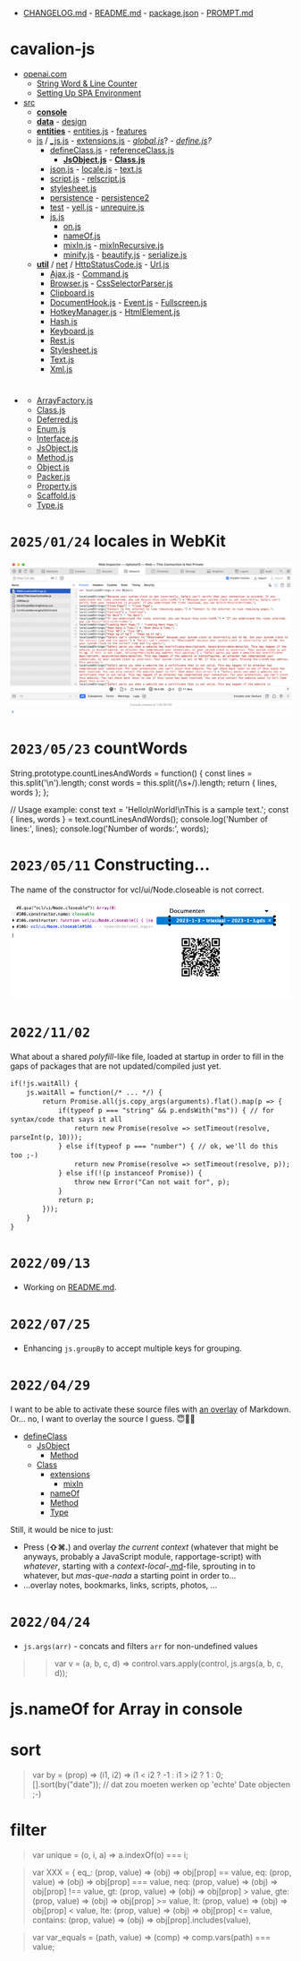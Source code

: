 * [CHANGELOG.md]() - [README.md]() - [package.json]() - [PROMPT.md]()

# cavalion-js

* [openai.com](https://chat.:)
	* [String Word & Line Counter](https://chat.openai.com/c/01217e42-e74a-4d6a-b327-883ebfb3fa58)
	* [Setting Up SPA Environment](https://chat.openai.com/c/2ff4e435-dd2d-46e3-a08d-58ccae92ee93)
* [src](:/)
	* **[console](src/:/)**
	* **[data](src/:/)** - [design](src/:/)
	* **[entities](src/:/)** - [entities.js](src/) - [features](src/:/)
	* [js](src/:/) / [\_js.js](src/js/:) - [extensions.js](src/js/:) - _[global.js](src/js/:)_? - _[define.js](src/js/:)?_ 
		- [defineClass.js](src/js/:) - [referenceClass.js](src/js/:) 
			- **[JsObject.js](src/js/:)** - **[Class.js](src/js/:)**
		- [json.js](src/:) - [locale.js](src/:) - [text.js](src/:)
		- [script.js](src/:) - [relscript.js](src/:) 
		- [stylesheet.js](src/:) 
		- [persistence](src/:/) - [persistence2](src/:/) 
		- [test](src/:/) - [yell.js](src/:) - [unrequire.js](src/:)
		- [js.js](src/:)
			- [on.js](src/:) 
			- [nameOf.js](src/js/:) 
			- [mixIn.js](src/js/:) - [mixInRecursive.js](src/js/:) 
			- [minify.js](src/js/:) - [beautify.js](src/js/:) - [serialize.js](src/js/:)
	- **[util](src/:/)** / [net](src/util/:/) / [HttpStatusCode.js](src/util/net/:) - [Url.js](src/util/net/:)
		- [Ajax.js](src/util/:) - [Command.js](src/util/:)
		- [Browser.js](src/util/:) - [CssSelectorParser.js](src/util/:)
		- [Clipboard.js](src/util/:)
		- [DocumentHook.js](src/util/:) - [Event.js](src/util/:) - [Fullscreen.js](src/util/:) 
		- [HotkeyManager.js](src/util/:) - [HtmlElement.js](src/util/:)
		- [Hash.js](src/util/:)
		- [Keyboard.js](src/util/:)
		- [Rest.js](src/util/:)
		- [Stylesheet.js](src/util/:)
		- [Text.js](src/util/:)
		- [Xml.js](src/util/:)

# 

- []()
	- [ArrayFactory.js](src/js/:)
	- [Class.js](src/js/:)
	- [Deferred.js](src/js/:)
	- [Enum.js](src/js/:)
	- [Interface.js](src/js/:)
	- [JsObject.js](src/js/:)
	- [Method.js](src/js/:)
	- [Object.js](src/js/:)
	- [Packer.js](src/js/:)
	- [Property.js](src/js/:)
	- [Scaffold.js](src/js/:)
	- [Type.js](src/js/:)

# `2025/01/24` locales in WebKit

![20250124-133233-p8mj9G](https://raw.githubusercontent.com/relluf/screenshots/master/uPic/202501/20250124-133233-p8mj9G.png)

# `2023/05/23` countWords

String.prototype.countLinesAndWords = function() {
  const lines = this.split('\n').length;
  const words = this.split(/\s+/).length;
  return { lines, words };
};

// Usage example:
const text = 'Hello\nWorld!\nThis is a sample text.';
const { lines, words } = text.countLinesAndWords();
console.log('Number of lines:', lines);
console.log('Number of words:', words);

# `2023/05/11` Constructing...

The name of the constructor for vcl/ui/Node.closeable is not correct.

![20230511-091729-jjXuKW](https://raw.githubusercontent.com/relluf/screenshots/master/20230511-091729-jjXuKW.png)

# `2022/11/02`

What about a shared _polyfill_-like file, loaded at startup in order to fill in the gaps of packages that are not updated/compiled just yet.

	if(!js.waitAll) {
		js.waitAll = function(/* ... */) {
			return Promise.all(js.copy_args(arguments).flat().map(p => {
				if(typeof p === "string" && p.endsWith("ms")) { // for syntax/code that says it all
					return new Promise(resolve => setTimeout(resolve, parseInt(p, 10)));
				} else if(typeof p === "number") { // ok, we'll do this too ;-)
					return new Promise(resolve => setTimeout(resolve, p));
				} else if(!(p instanceof Promise)) {
					throw new Error("Can not wait for", p);
				}
				return p;
			}));
		}
	}

# `2022/09/13`

* Working on [README.md]().

# `2022/07/25`

* Enhancing `js.groupBy` to accept multiple keys for grouping.

# `2022/04/29`

I want to be able to activate these source files with [an overlay]([!prototypes/Hover]{}) of Markdown. Or... no, I want to overlay the source I guess. 😇🤨🤔

* [defineClass](src/js/:.js)
	* [JsObject](src/js/:.js)
		* [Method](src/js/:.js)
	* [Class](src/js/:.js)
		* [extensions](src/js/:.js)
			* [mixIn](src/js/:.js)
		* [nameOf](src/js/:.js)
		* [Method](src/js/:.js)
		* [Type](src/js/:.js)

Still, it would be nice to just:

* Press (**⇧⌘.**) and overlay _the current context_ (whatever that might be anyways, probably a JavaScript module, rapportage-script) with _whatever_, starting with a _context-local_-[.md]()-file, sprouting in to whatever, but _mas-que-nada_ a starting point in order to...
* ...overlay notes, bookmarks, links, scripts, photos, ...

# `2022/04/24`

* `js.args(arr)` - concats and filters `arr` for non-undefined values

>>	var v = (a, b, c, d) => control.vars.apply(control, js.args(a, b, c, d));

# js.nameOf for Array in console

# sort

>	var by = (prop) => (i1, i2) => i1 < i2 ? -1 : i1 > i2 ? 1 : 0;
	[].sort(by("date")); // dat zou moeten werken op 'echte' Date objecten ;-)

# filter

>	var unique = (o, i, a) => a.indexOf(o) === i;

>	var XXX = {
		eq_: (prop, value) => (obj) => obj[prop] == value,
		eq: (prop, value) => (obj) => obj[prop] === value,
		neq: (prop, value) => (obj) => obj[prop] !== value,
		gt: (prop, value) => (obj) => obj[prop] > value,
		gte: (prop, value) => (obj) => obj[prop] >= value,
		lt: (prop, value) => (obj) => obj[prop] < value,
		lte: (prop, value) => (obj) => obj[prop] <= value,
		contains: (prop, value) => (obj) => obj[prop].includes(value),

>	var var_equals = (path, value) => (comp) => comp.vars(path) === value;
